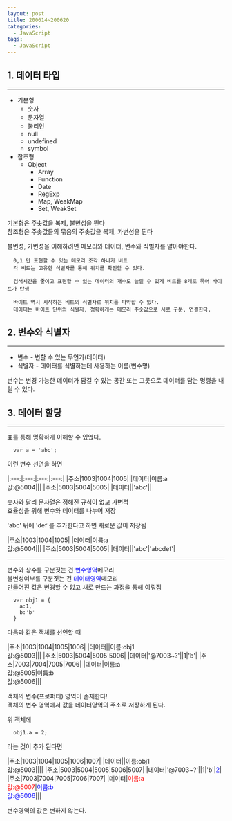 ```yaml
---
layout: post
title: 200614~200620
categories:
  - JavaScript
tags:
  - JavaScript
---
```



## 1. 데이터 타입
---

+ 기본형
  * 숫자
  * 문자열
  * 불리언
  * null
  * undefined
  * symbol
+ 참조형
  * Object
    - Array
    - Function
    - Date
    - RegExp
    - Map, WeakMap
    - Set, WeakSet

기본형은 주솟값을 복제, 불변성을 띈다  
참조형은 주솟값들의 묶음의 주솟값을 복제, 가변성을 띈다

불변성, 가변성을 이해하려면 메모리와 데이터, 변수와 식별자를 알아야한다.

```
  0,1 만 표현할 수 있는 메모리 조각 하나가 비트  
  각 비트는 고유한 식별자를 통해 위치를 확인할 수 있다.

  검색시간을 줄이고 표현할 수 있는 데이터의 개수도 늘릴 수 있게 비트를 8개로 묶어 바이트가 탄생

  바이트 역시 시작하는 비트의 식별자로 위치를 파악할 수 있다.  
  데이터는 바이트 단위의 식별자, 정확하게는 메모리 주솟값으로 서로 구분, 연결한다.
```

## 2. 변수와 식별자
---

+ 변수 - 변할 수 있는 무언가(데이터)
+ 식별자 - 데이터를 식별하는데 사용하는 이름(변수명)

변수는 변경 가능한 데이터가 담길 수 있는 공간 또는 그릇으로 데이터를 담는 명령을 내릴 수 있다.

## 3. 데이터 할당
---

표를 통해 명확하게 이해할 수 있었다.

```
  var a = 'abc';
```

이런 변수 선언을 하면

|:---:|:---:|:---:|:---:|
|주소|1003|1004|1005|
|데이터|이름:a<br>값:@5004|||
|주소|5003|5004|5005|
|데이터||'abc'||

숫자와 달리 문자열은 정해진 규칙이 없고 가변적  
효율성을 위해 변수와 데이터를 나누어 저장

'abc' 뒤에 'def'를 추가한다고 하면 새로운 값이 저장됨

|주소|1003|1004|1005|
|데이터|이름:a<br>값:@5004|||
|주소|5003|5004|5005|
|데이터||'abc'|'abcdef'|

----

변수와 상수를 구분짓는 건 <span style="color:blue;">변수영역</span>메모리  
불변성여부를 구분짓는 건 <span style="color:blue;">데이터영역</span>메모리  
만들어진 값은 변경할 수 없고 새로 만드는 과정을 통해 이뤄짐

```
  var obj1 = {
    a:1,
    b:'b'
  }
```

다음과 같은 객체를 선언할 때 

|주소|1003|1004|1005|1006|
|데이터||이름:obj1<br>값:@5003|||
|주소|5003|5004|5005|5006|
|데이터|'@7003~?'||1|'b'|
|주소|7003|7004|7005|7006|
|데이터|이름:a<br>값:@5005|이름:b<br>값:@5006|||

객체의 변수(프로퍼티) 영역이 존재한다!  
객체의 변수 영역에서 값을 데이터영역의 주소로 저장하게 된다.

위 객체에

```
  obj1.a = 2;
```

라는 것이 추가 된다면

|주소|1003|1004|1005|1006|1007|
|데이터||이름:obj1<br>값:@5003||||
|주소|5003|5004|5005|5006|5007|
|데이터|'@7003~?'||1|'b'|<span style="color:blue;">2</span>|
|주소|7003|7004|7005|7006|7007|
|데이터|<span style="color:red;">이름:a<br>값:@5007</span>|<span style="color:blue;">이름:b<br>값:@5006</span>|||

변수영역의 값은 변하지 않는다.